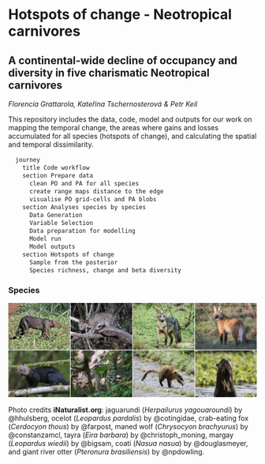 # Hotspots of change - Neotropical carnivores

## A continental-wide decline of occupancy and diversity in five charismatic Neotropical carnivores

*Florencia Grattarola, Kateřina Tschernosterová & Petr Keil*

This repository includes the data, code, model and outputs for our work on mapping the temporal change, the areas where gains and losses accumulated for all species (hotspots of change), and calculating the spatial and temporal dissimilarity. 


```mermaid
  journey
    title Code workflow
    section Prepare data
      clean PO and PA for all species
      create range maps distance to the edge
      visualise PO grid-cells and PA blobs
    section Analyses species by species
      Data Generation
      Variable Selection
      Data preparation for modelling
      Model run
      Model outputs
    section Hotspots of change
      Sample from the posterior
      Species richness, change and beta diversity
```


### Species

![](/docs/readme.png)

Photo credits **iNaturalist.org**: jaguarundi (*Herpailurus yagouaroundi*) by @hhulsberg, ocelot (*Leopardus pardalis*) by @cotingidae, crab-eating fox (*Cerdocyon thous*) by @farpost, maned wolf (*Chrysocyon brachyurus*) by @constanzamcl, tayra (*Eira barbara*) by @christoph_moning, margay (*Leopardus wiedii*) by @bigsam, coati (*Nasua nasua*) by @douglasmeyer, and giant river otter (*Pteronura brasiliensis*) by @npdowling.  

